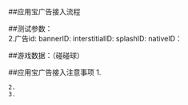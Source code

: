 ##应用宝广告接入流程

	

##测试参数：  
	2.广告id:
		bannerID:
		interstitialID:
		splashID:
		nativeID：

##游戏数据：（碰碰球）	
	


##应用宝广告接入注意事项
	1.
	  
	2.
	3.
